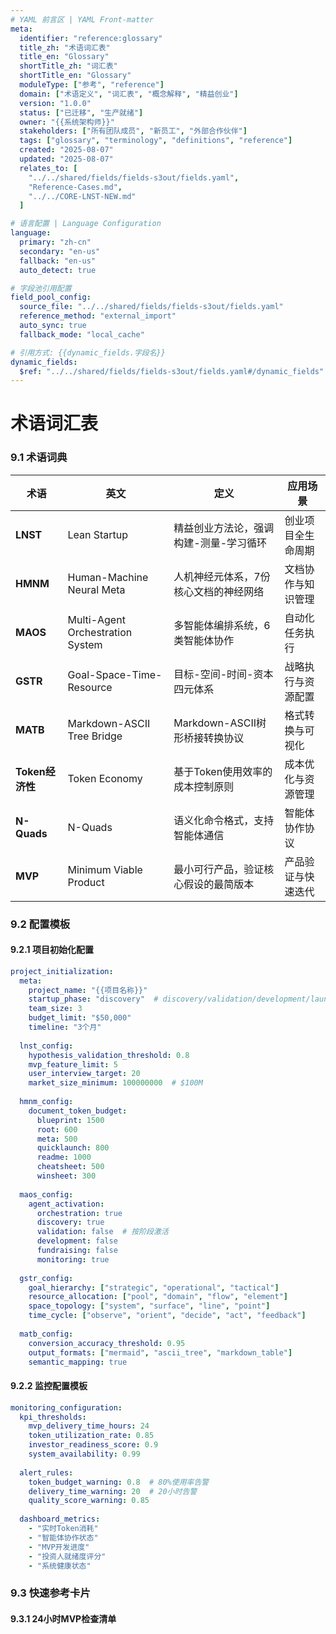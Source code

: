 ```yaml
---
# YAML 前言区 | YAML Front-matter
meta:
  identifier: "reference:glossary"
  title_zh: "术语词汇表"
  title_en: "Glossary"
  shortTitle_zh: "词汇表"
  shortTitle_en: "Glossary"
  moduleType: ["参考", "reference"]
  domain: ["术语定义", "词汇表", "概念解释", "精益创业"]
  version: "1.0.0"
  status: ["已迁移", "生产就绪"]
  owner: "{{系统架构师}}"
  stakeholders: ["所有团队成员", "新员工", "外部合作伙伴"]
  tags: ["glossary", "terminology", "definitions", "reference"]
  created: "2025-08-07"
  updated: "2025-08-07"
  relates_to: [
    "../../shared/fields/fields-s3out/fields.yaml",
    "Reference-Cases.md",
    "../../CORE-LNST-NEW.md"
  ]

# 语言配置 | Language Configuration
language:
  primary: "zh-cn"
  secondary: "en-us"
  fallback: "en-us"
  auto_detect: true

# 字段池引用配置
field_pool_config:
  source_file: "../../shared/fields/fields-s3out/fields.yaml"
  reference_method: "external_import"
  auto_sync: true
  fallback_mode: "local_cache"

# 引用方式: {{dynamic_fields.字段名}}
dynamic_fields:
  $ref: "../../shared/fields/fields-s3out/fields.yaml#/dynamic_fields"
---
```


# 术语词汇表

### 9.1 术语词典

| 术语 | 英文 | 定义 | 应用场景 |
|------|------|------|----------|
| **LNST** | Lean Startup | 精益创业方法论，强调构建-测量-学习循环 | 创业项目全生命周期 |
| **HMNM** | Human-Machine Neural Meta | 人机神经元体系，7份核心文档的神经网络 | 文档协作与知识管理 |
| **MAOS** | Multi-Agent Orchestration System | 多智能体编排系统，6类智能体协作 | 自动化任务执行 |
| **GSTR** | Goal-Space-Time-Resource | 目标-空间-时间-资本四元体系 | 战略执行与资源配置 |
| **MATB** | Markdown-ASCII Tree Bridge | Markdown-ASCII树形桥接转换协议 | 格式转换与可视化 |
| **Token经济性** | Token Economy | 基于Token使用效率的成本控制原则 | 成本优化与资源管理 |
| **N-Quads** | N-Quads | 语义化命令格式，支持智能体通信 | 智能体协作协议 |
| **MVP** | Minimum Viable Product | 最小可行产品，验证核心假设的最简版本 | 产品验证与快速迭代 |

### 9.2 配置模板

#### 9.2.1 项目初始化配置
```yaml
project_initialization:
  meta:
    project_name: "{{项目名称}}"
    startup_phase: "discovery"  # discovery/validation/development/launch/fundraising
    team_size: 3
    budget_limit: "$50,000"
    timeline: "3个月"
    
  lnst_config:
    hypothesis_validation_threshold: 0.8
    mvp_feature_limit: 5
    user_interview_target: 20
    market_size_minimum: 100000000  # $100M
    
  hmnm_config:
    document_token_budget:
      blueprint: 1500
      root: 600
      meta: 500
      quicklaunch: 800
      readme: 1000
      cheatsheet: 500
      winsheet: 300
    
  maos_config:
    agent_activation:
      orchestration: true
      discovery: true
      validation: false  # 按阶段激活
      development: false
      fundraising: false
      monitoring: true
    
  gstr_config:
    goal_hierarchy: ["strategic", "operational", "tactical"]
    resource_allocation: ["pool", "domain", "flow", "element"]
    space_topology: ["system", "surface", "line", "point"]
    time_cycle: ["observe", "orient", "decide", "act", "feedback"]
    
  matb_config:
    conversion_accuracy_threshold: 0.95
    output_formats: ["mermaid", "ascii_tree", "markdown_table"]
    semantic_mapping: true
```

#### 9.2.2 监控配置模板
```yaml
monitoring_configuration:
  kpi_thresholds:
    mvp_delivery_time_hours: 24
    token_utilization_rate: 0.85
    investor_readiness_score: 0.9
    system_availability: 0.99
    
  alert_rules:
    token_budget_warning: 0.8  # 80%使用率告警
    delivery_time_warning: 20  # 20小时告警
    quality_score_warning: 0.85
    
  dashboard_metrics:
    - "实时Token消耗"
    - "智能体协作状态"
    - "MVP开发进度"
    - "投资人就绪度评分"
    - "系统健康状态"
```

### 9.3 快速参考卡片

#### 9.3.1 24小时MVP检查清单
```markdown